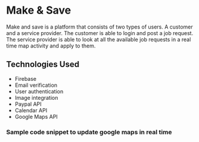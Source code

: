# Make & Save
Make and save is a platform that consists of two types of users. A customer and a service provider. The customer is able to
login and post a job request. The service provider is able to look at all the available job requests in a real time map activity
and apply to them.

## Technologies Used
* Firebase
* Email verification
* User authentication
* Image integration
* Paypal API
* Calendar API
* Google Maps API


### Sample code snippet to update google maps in real time

